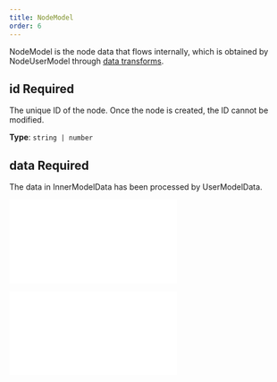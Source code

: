 ```yaml
---
title: NodeModel
order: 6
---
```


NodeModel is the node data that flows internally, which is obtained by NodeUserModel through [data transforms](/en/apis/data/data-intro#transforms-数据转换).

## id <Badge type="error">Required</Badge>

The unique ID of the node. Once the node is created, the ID cannot be modified.

**Type**: `string | number`

## data <Badge type="error">Required</Badge>

The data in InnerModelData has been processed by UserModelData.

<embed src="../../common/DataAttrTips.en.md"></embed>

<embed src="../../common/NodeUserModel.en.md"></embed>
